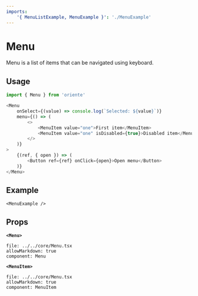 ```yaml
---
imports:
    '{ MenuListExample, MenuExample }': './MenuExample'
---
```


# Menu

Menu is a list of items that can be navigated using keyboard.

## Usage

```js
import { Menu } from 'oriente'

<Menu
    onSelect={(value) => console.log(`Selected: ${value}`)}
    menu={() => (
        <>
            <MenuItem value="one">First item</MenuItem>
            <MenuItem value="one" isDisabled={true}>Disabled item</MenuItem>
        </>
    )}
>
    {(ref, { open }) => (
        <Button ref={ref} onClick={open}>Open menu</Button>
    )}
</Menu>
```

## Example

```@render
<MenuExample />
```

## Props

**`<Menu>`**

```@propsdoc
file: ../../core/Menu.tsx
allowMarkdown: true
component: Menu
```

**`<MenuItem>`**

```@propsdoc
file: ../../core/Menu.tsx
allowMarkdown: true
component: MenuItem
```
